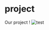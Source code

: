 # project
Our project !
![test](https://upload.travelawaits.com/ta/uploads/2021/04/a-sugar-glider-in-the-wild5be187-1536x1024.jpg)
